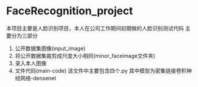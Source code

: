 # FaceRecognition_project
本项目主要是人脸识别项目，本人在公司工作期间初期做的人脸识别测试代码
主要分为三部分
1. 公开数据集图像(input_image)
2. 将公开数据集裁剪成尺度大小相同(minor_faceimage文件夹)
3. 录入本人图像
4. 文件代码(main-code)
该文件中主要包含四个.py
其中模型为密集链接卷积神经网络-densenet 

